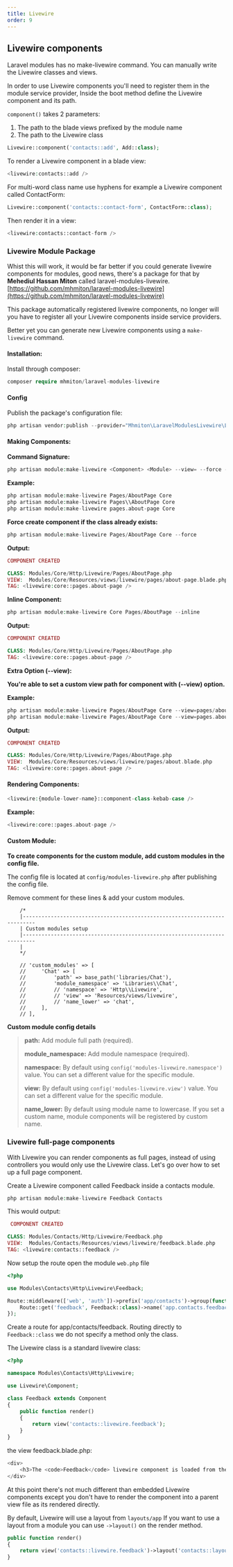 ```yaml
---
title: Livewire
order: 9
---
```


## Livewire components 

Laravel modules has no make-livewire command. You can manually write the Livewire classes and views.

In order to use Livewire components you'll need to register them in the module service provider, Inside the boot method define the Livewire component and its path.

`component()` takes 2 parameters:

1) The path to the blade views prefixed by the module name
2) The path to the Livewire class

```php
Livewire::component('contacts::add', Add::class);
```

To render a Livewire component in a blade view:

```php
<livewire:contacts::add />
```

For multi-word class name use hyphens for example a Livewire component called ContactForm:

```php
Livewire::component('contacts::contact-form', ContactForm::class);
```

Then render it in a view:

```php
<livewire:contacts::contact-form />
```

### Livewire Module Package

Whist this will work, it would be far better if you could generate livewire components for modules, good news, there's a package for that by **Mehediul Hassan Miton** called laravel-modules-livewire. [https://github.com/mhmiton/laravel-modules-livewire](https://github.com/mhmiton/laravel-modules-livewire)

This package automatically registered livewire components, no longer will you have to register all your Livewire components inside service providers.

Better yet you can generate new Livewire components using a `make-livewire` command.

#### Installation:

Install through composer:

```php
composer require mhmiton/laravel-modules-livewire
```

#### Config

Publish the package's configuration file:

```php
php artisan vendor:publish --provider="Mhmiton\LaravelModulesLivewire\LaravelModulesLivewireServiceProvider"
```

#### Making Components:

**Command Signature:**

```php
php artisan module:make-livewire <Component> <Module> --view= --force --inline --custom
```

**Example:**

```php
php artisan module:make-livewire Pages/AboutPage Core
php artisan module:make-livewire Pages\\AboutPage Core
php artisan module:make-livewire pages.about-page Core
```

**Force create component if the class already exists:**

```php
php artisan module:make-livewire Pages/AboutPage Core --force
```

**Output:**

```php
COMPONENT CREATED

CLASS: Modules/Core/Http/Livewire/Pages/AboutPage.php
VIEW:  Modules/Core/Resources/views/livewire/pages/about-page.blade.php
TAG: <livewire:core::pages.about-page />
```

**Inline Component:**

```php
php artisan module:make-livewire Core Pages/AboutPage --inline
```

**Output:**

```php
COMPONENT CREATED

CLASS: Modules/Core/Http/Livewire/Pages/AboutPage.php
TAG: <livewire:core::pages.about-page />
```

**Extra Option (--view):**

**You're able to set a custom view path for component with (--view) option.**

**Example:**

```php
php artisan module:make-livewire Pages/AboutPage Core --view=pages/about
php artisan module:make-livewire Pages/AboutPage Core --view=pages.about
```

**Output:**

```php
COMPONENT CREATED

CLASS: Modules/Core/Http/Livewire/Pages/AboutPage.php
VIEW:  Modules/Core/Resources/views/livewire/pages/about.blade.php
TAG: <livewire:core::pages.about-page />
```

#### Rendering Components:

```php
<livewire:{module-lower-name}::component-class-kebab-case />
```

**Example:**

```php
<livewire:core::pages.about-page />
```

#### Custom Module:

**To create components for the custom module, add custom modules in the config file.**

The config file is located at `config/modules-livewire.php` after publishing the config file.

Remove comment for these lines & add your custom modules.

```
    /*
    |--------------------------------------------------------------------------
    | Custom modules setup
    |--------------------------------------------------------------------------
    |
    */

    // 'custom_modules' => [
    //     'Chat' => [
    //         'path' => base_path('libraries/Chat'),
    //         'module_namespace' => 'Libraries\\Chat',
    //         // 'namespace' => 'Http\\Livewire',
    //         // 'view' => 'Resources/views/livewire',
    //         // 'name_lower' => 'chat',
    //     ],
    // ],
```

**Custom module config details**

> **path:** Add module full path (required).
>
> **module_namespace:** Add module namespace (required).
>
> **namespace:** By default using `config('modules-livewire.namespace')` value. You can set a different value for the specific module.
>
> **view:** By default using `config('modules-livewire.view')` value. You can set a different value for the specific module.
>
> **name_lower:** By default using module name to lowercase. If you set a custom name, module components will be registered by custom name.

### Livewire full-page components

With Livewire you can render components as full pages, instead of using controllers you would only use the Livewire class. Let's go over how to set up a full page component.

Create a Livewire component called Feedback inside a contacts module.

```php
php artisan module:make-livewire Feedback Contacts
```

This would output:

```php
 COMPONENT CREATED

CLASS: Modules/Contacts/Http/Livewire/Feedback.php
VIEW:  Modules/Contacts/Resources/views/livewire/feedback.blade.php
TAG: <livewire:contacts::feedback />
```

Now setup the route open the module `web.php` file 

```php
<?php

use Modules\Contacts\Http\Livewire\Feedback;

Route::middleware(['web', 'auth'])->prefix('app/contacts')->group(function() {
    Route::get('feedback', Feedback::class)->name('app.contacts.feedback');
});
```

Create a route for app/contacts/feedback. Routing directly to `Feedback::class` we do not specify a method only the class.

The Livewire class is a standard livewire class:

```php
<?php

namespace Modules\Contacts\Http\Livewire;

use Livewire\Component;

class Feedback extends Component
{
    public function render()
    {
        return view('contacts::livewire.feedback');
    }
}
```

the view feedback.blade.php:

```php
<div>
    <h3>The <code>Feedback</code> livewire component is loaded from the  <code>Contacts</code> module.</h3>
</div>
```

At this point there's not much different than embedded Livewire components except you don't have to render the component into a parent view file as its rendered directly.

By default, Livewire will use a layout from `layouts/app` If you want to use a layout from a module you can use `->layout()` on the render method.

```php
public function render()
{
    return view('contacts::livewire.feedback')->layout('contacts::layouts.app');
}
```
